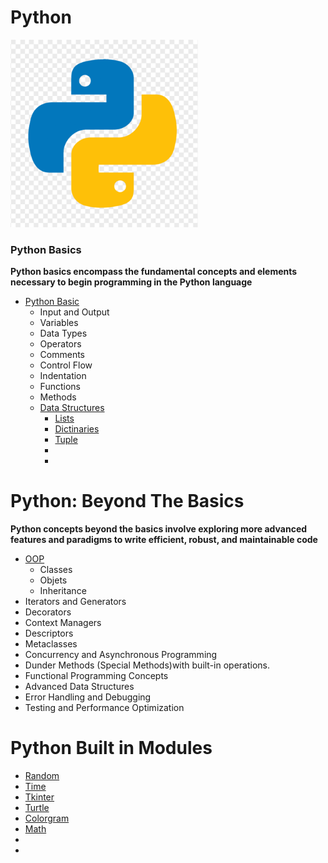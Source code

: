 # Python
<img src="Basics/assets/python_symbol.png" width="300" />


### Python Basics

**Python basics encompass the fundamental concepts and elements necessary to begin programming in the Python language**
- [Python Basic](./Basics.md)
    - Input and Output
    - Variables
    - Data Types
    - Operators
    - Comments
    - Control Flow
    - Indentation
    - Functions
    - Methods
    - [Data Structures](./DataStructures/Data-Structures.md)
        - [Lists](./DataStructures/List/List.md)
        - [Dictinaries](./DataStructures/Dictionaries/Dictionaries.md)
        - [Tuple](./DataStructures/Tuple/Tuple.md)
        - []()
        - []()

# Python: Beyond The Basics
**Python concepts beyond the basics involve exploring more advanced features and paradigms to write efficient, robust, and maintainable code**
- [OOP](./OOP/OOP.md)
    - Classes
    - Objets
    - Inheritance
- Iterators and Generators
- Decorators
- Context Managers
- Descriptors
- Metaclasses
- Concurrency and Asynchronous Programming
- Dunder Methods (Special Methods)with built-in operations.
- Functional Programming Concepts
- Advanced Data Structures
- Error Handling and Debugging
- Testing and Performance Optimization




# Python Built in Modules
- [Random]()
- [Time]()
- [Tkinter]()
- [Turtle]()
- [Colorgram]()
- [Math]()
- []()
- []()

